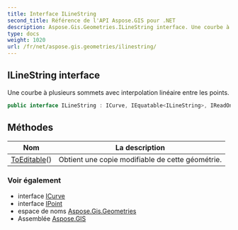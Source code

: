 ```yaml
---
title: Interface ILineString
second_title: Référence de l'API Aspose.GIS pour .NET
description: Aspose.Gis.Geometries.ILineString interface. Une courbe à plusieurs sommets avec interpolation linéaire entre les points.
type: docs
weight: 1020
url: /fr/net/aspose.gis.geometries/ilinestring/
---
```

## ILineString interface

Une courbe à plusieurs sommets avec interpolation linéaire entre les points.

```csharp
public interface ILineString : ICurve, IEquatable<ILineString>, IReadOnlyList<IPoint>
```

## Méthodes

| Nom | La description |
| --- | --- |
| [ToEditable](../../aspose.gis.geometries/ilinestring/toeditable/)() | Obtient une copie modifiable de cette géométrie. |

### Voir également

* interface [ICurve](../icurve/)
* interface [IPoint](../ipoint/)
* espace de noms [Aspose.Gis.Geometries](../../aspose.gis.geometries/)
* Assemblée [Aspose.GIS](../../)


